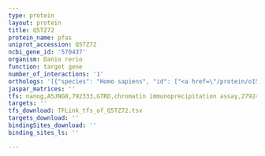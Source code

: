 ```yaml
---
type: protein
layout: protein
title: Q5TZ72
protein_name: pfas
uniprot_accession: Q5TZ72
ncbi_gene_id: '570437'
organism: Danio rerio
function: target gene
number_of_interactions: '1'
orthologs: '[{"species": "Homo sapiens", "id": ["<a href=\"/protein/o15067\">O15067</a>"]}, {"species": "Mus musculus", "id": ["<a href=\"/protein/q5sur0\">Q5SUR0</a>"]}, {"species": "Rattus norvegicus", "id": ["<a href=\"/protein/a0a0g2jtn4\">A0A0G2JTN4</a>"]}, {"species": "Drosophila melanogaster", "id": ["<a href=\"/protein/p35421\">P35421</a>"]}, {"species": "Caenorhabditis elegans", "id": ["<a href=\"/protein/q19311\">Q19311</a>"]}, {"species": "Saccharomyces cerevisiae", "id": ["<a href=\"/protein/p38972\">P38972</a>"]}]'
jaspar_matrices: ''
tfs: nanog,A5JNG8,792333,GTRD,chromatin immunoprecipitation assay,27924024%5Buid%5D,No
targets: ''
tfs_download: TFLink_tfs_of_Q5TZ72.tsv
targets_download: ''
bindingSites_download: ''
binding_sites_ls: ''

---
```

